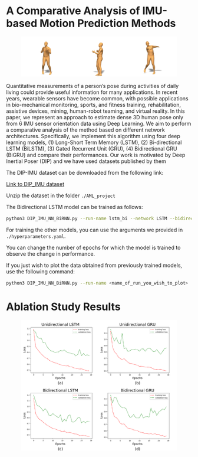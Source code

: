 # A Comparative Analysis of IMU-based Motion Prediction Methods
<figure>
  <img src="./Misc/g1091.png" alt="Ablation Study Results">
</figure>

Quantitative measurements of a person’s pose during activities of daily living could provide useful information
for many applications. In recent years, wearable sensors have become common, with possible applications in
bio-mechanical monitoring, sports, and fitness training, rehabilitation, assistive devices, mining, human-robot
teaming, and virtual reality. In this paper, we represent an approach to estimate dense 3D human pose only from 6
IMU sensor orientation data using Deep Learning. We aim to perform a comparative analysis of the method based
on different network architectures. Specifically, we implement this algorithm using four deep learning models, (1)
Long-Short Term Memory (LSTM), (2) Bi-directional LSTM (BiLSTM), (3) Gated Recurrent Unit (GRU), (4)
Bidirectional GRU (BiGRU) and compare their performances. Our work is motivated by Deep Inertial Poser
(DIP) and we have used datasets published by them

The DIP-IMU dataset can be downloaded from the following link:

[Link to DIP_IMU dataset](https://drive.google.com/file/d/11jatRze_KlKH61ir1eu-xfeFD65nbvPj/view?usp=sharing)

Unzip the dataset in the folder `./AML_project`

The Bidirectional LSTM model can be trained as follows:

```bash
python3 DIP_IMU_NN_BiRNN.py --run-name lstm_bi --network LSTM --bidirectional --train --epochs 30
```
For training the other models, you can use the arguments we provided in `./hyperparameters.yaml`.

You can change the number of epochs for which the model is trained to observe the change in performance. 

If you just wish to plot the data obtained from previously trained models, use the following command:

```bash
python3 DIP_IMU_NN_BiRNN.py --run-name <name_of_run_you_wish_to_plot> 
```
# Ablation Study Results

<figure>
  <img src="./Misc/plots.png" alt="Ablation Study Results">
</figure>
